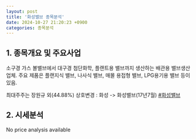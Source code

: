 ```yaml
---
layout: post
title: '화성밸브 종목분석'
date: 2024-10-27 21:20:23 +0900
categories: 종목분석
---
```


## 1. 종목개요 및 주요사업

소구경 가스 볼밸브에서 대구경 첨단화학, 플랜트용 밸브까지 생산하는 배관용 밸브생산업체. 주요 제품은 플랜지식 밸브, 나사식 밸브, 매몰 용접형 밸브, LPG용기용 밸브 등이 있음.

최대주주는 장원규 외(44.88%) 상호변경 : 화성 -> 화성밸브(17년7월)
[#화성밸브](#)

## 2. 시세분석

No price analysis available
